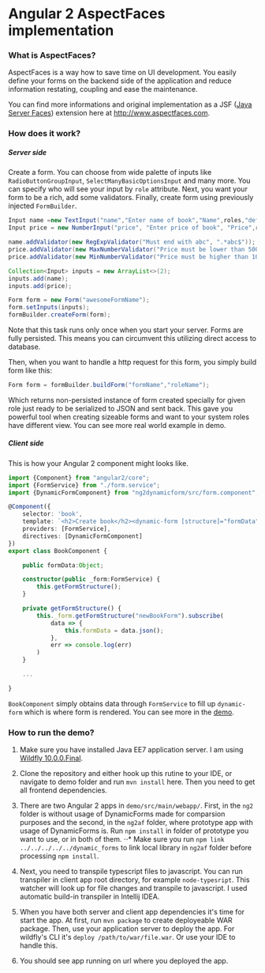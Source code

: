 # Angular 2 AspectFaces implementation
### What is AspectFaces?
AspectFaces is a way how to save time on UI development. You easily define your
forms on the backend side of the application and reduce information restating,
coupling and ease the maintenance.

You can find more informations and original implementation as a JSF ([Java Server Faces](http://www.oracle.com/technetwork/java/javaee/javaserverfaces-139869.html)) extension here at <http://www.aspectfaces.com>.

### How does it work?
##### Server side
Create a form. You can choose from wide palette of inputs like `RadioButtonGroupInput`, `SelectManyBasicOptionsInput` and many more. You can specify who will see your input by `role` attribute. Next, you want your form to be a rich, add some validators. Finally, create form using previously injected `FormBuilder`.  
```java
Input name =new TextInput("name","Enter name of book","Name",roles,"default value");
Input price = new NumberInput("price", "Enter price of book", "Price",roles);

name.addValidator(new RegExpValidator("Must end with abc", ".*abc$"));
price.addValidator(new MaxNumberValidator("Price must be lower than 500",500));
price.addValidator(new MinNumberValidator("Price must be higher than 100",100));

Collection<Input> inputs = new ArrayList<>(2);
inputs.add(name);
inputs.add(price);

Form form = new Form("awesomeFormName");
form.setInputs(inputs);
formBuilder.createForm(form);
```
Note that this task runs only once when you start your server. Forms are fully persisted. This means you can circumvent this utilizing direct access to database.

Then, when you want to handle a http request for this form, you simply build form like this:
```java
Form form = formBuilder.buildForm("formName","roleName");
```
Which returns non-persisted instance of form created specially for given role just ready to be serialized to JSON and sent back. This gave you powerful tool when creating sizeable forms and want to your system roles have different view. You can see more real world example in demo.

##### Client side
This is how your Angular 2 component might looks like.
```typescript
import {Component} from "angular2/core";
import {FormService} from "./form.service";
import {DynamicFormComponent} from "ng2dynamicform/src/form.component";

@Component({
    selector: 'book',
    template: `<h2>Create book</h2><dynamic-form [structure]="formData" (submit)="onSubmit($event)" [optionsFnc]="_form.getOptionsFromEndpoint"></dynamic-form>`,
    providers: [FormService],
    directives: [DynamicFormComponent]
})
export class BookComponent {

    public formData:Object;

    constructor(public _form:FormService) {
        this.getFormStructure();
    }

    private getFormStructure() {
        this._form.getFormStructure("newBookForm").subscribe(
            data => {
                this.formData = data.json();
            },
            err => console.log(err)
        )
    }

    ...

}
```
`BookComponent` simply obtains data through `FormService` to fill up `dynamic-form` which is where form is rendered. You can see more in the [demo](demo/src/main/webapp/ng2af/).

### How to run the demo?
1. Make sure you have installed Java EE7 application server. I am using [Wildfly 10.0.0.Final](http://wildfly.org/downloads/).

2. Clone the repository and either hook up this rutine to your IDE, or navigate to demo folder and run `mvn install` here. Then you need to get all frontend dependencies.

3. There are two Angular 2 apps in `demo/src/main/webapp/`. First, in the `ng2` folder is without usage of DynamicForms made for comparsion purposes and the second, in the `ng2af` folder, where prototype app with usage of DynamicForms is. Run `npm install` in folder of prototype you want to use, or in both of them.
⋅⋅* Make sure you run `npm link ../../../../../dynamic_forms` to link local library in `ng2af` folder before processing `npm install`.

5. Next, you need to transpile typescript files to javascript. You can run transpiler in client app root directory, for example `node-typesript`. This watcher will look up for file changes and transpile to javascript. I used automatic build-in transpiler in Intellij IDEA.

6. When you have both server and client app dependencies it's time for start the app. At first, run `mvn package` to create deployeable WAR package. Then, use your application server to deploy the app. For wildfly's CLI it's `deploy /path/to/war/file.war`. Or use your IDE to handle this.

7. You should see app running on url where you deployed the app.
